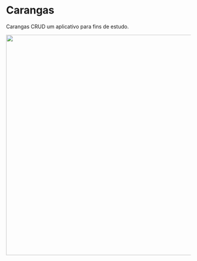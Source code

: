 # Carangas
Carangas CRUD um aplicativo para fins de estudo.

<img src="https://user-images.githubusercontent.com/79378229/182483527-a7131534-eaa6-4f70-a8a7-41fb2c9fd22f.png" height="600">
